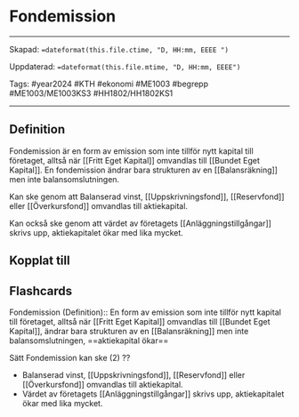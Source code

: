 # Fondemission

---

Skapad: `=dateformat(this.file.ctime, "D, HH:mm, EEEE ")`

Uppdaterad: `=dateformat(this.file.mtime, "D, HH:mm, EEEE")`

Tags: #year2024 #KTH #ekonomi #ME1003 #begrepp #ME1003/ME1003KS3 #HH1802/HH1802KS1

---

## Definition

Fondemission är en form av emission som inte tillför nytt kapital till företaget, alltså när [[Fritt Eget Kapital]] omvandlas till [[Bundet Eget Kapital]]. En fondemission ändrar bara strukturen av en [[Balansräkning]] men inte balansomslutningen.

Kan ske genom att Balanserad vinst, [[Uppskrivningsfond]], [[Reservfond]] eller [[Överkursfond]] omvandlas till aktiekapital.

Kan också ske genom att värdet av företagets [[Anläggningstillgångar]] skrivs upp, aktiekapitalet ökar med lika mycket.

## Kopplat till

## Flashcards

Fondemission (Definition):: En form av emission som inte tillför nytt kapital till företaget, alltså när [[Fritt Eget Kapital]] omvandlas till [[Bundet Eget Kapital]], ändrar bara strukturen av en [[Balansräkning]] men inte balansomslutningen, ==aktiekapital ökar==
<!--SR:!2024-03-14,6,250!2024-03-19,13,270-->

Sätt Fondemission kan ske (2)
??
- Balanserad vinst, [[Uppskrivningsfond]], [[Reservfond]] eller [[Överkursfond]] omvandlas till aktiekapital.
- Värdet av företagets [[Anläggningstillgångar]] skrivs upp, aktiekapitalet ökar med lika mycket.
